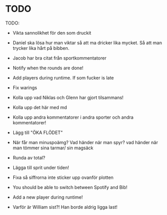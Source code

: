 # TODO

TODO:

* Vikta sannolikhet för den som druckit

* Daniel ska lösa hur man viktar så att ma dricker lika mycket. Så att man
   trycker lika hårt på bibben.

* Jacob har bra citat från sportkommentatorer

* Notify when the rounds are done!

* Add players during runtime. If som fucker is late

* Fix warings

* Kolla upp vad Niklas och Glenn har gjort tilsammans!

* Kolla upp det här med md

* Kolla upp andra kommentatorer i andra sporter och andra kommentatorer!

* Lägg till "ÖKA FLÖDET"

* När får man minuspoämg? Vad händer när man spyr? vad händer när man tömmer
  sina tarmar/ sin  magsäck

* Runda av total?

* Lägga till sprit under tiden!

* Fixa så siffrorna inte sticker upp ovanför plotten

* You should be able to switch between Spotify and Bib!

* Add a new player during runtime!

* Varför är William sist?! Han borde aldrig ligga last!
